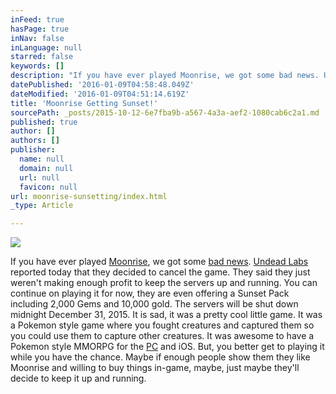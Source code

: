 ```yaml
---
inFeed: true
hasPage: true
inNav: false
inLanguage: null
starred: false
keywords: []
description: "If you have ever played Moonrise, we got some bad news. Undead Labs reported today that they decided to cancel the game.  They said they just weren't making enough profit to keep the servers up and running. You can continue on playing it for now, they are even offering a Sunset Pack including 2,000 Gems and 10,000 gold. The servers will be shut down midnight December 31, 2015.  It is sad, it was a pretty cool little game. It was a Pokemon style game where you fought creatures and captured them so you could use them to capture other creatures.  It was awesome to have a Pokemon style MMORPG for the PC and iOS. But, you better get to playing it while you have the chance. Maybe if enough people show them they like Moonrise and willing to buy things in-game, maybe, just maybe they'll decide to keep it up and running."
datePublished: '2016-01-09T04:58:48.049Z'
dateModified: '2016-01-09T04:51:14.619Z'
title: 'Moonrise Getting Sunset!'
sourcePath: _posts/2015-10-12-6e7fba9b-a567-4a3a-aef2-1080cab6c2a1.md
published: true
author: []
authors: []
publisher:
  name: null
  domain: null
  url: null
  favicon: null
url: moonrise-sunsetting/index.html
_type: Article

---
```

![](https://the-grid-user-content.s3-us-west-2.amazonaws.com/f0eb3b80-8429-4c49-8555-98ec4488ebcd.jpg)

If you have ever played [Moonrise][0], we got some [bad news][1]. [Undead Labs][2] reported today that they decided to cancel the game. They said they just weren't making enough profit to keep the servers up and running. You can continue on playing it for now, they are even offering a Sunset Pack including 2,000 Gems and 10,000 gold. The servers will be shut down midnight December 31, 2015\. It is sad, it was a pretty cool little game. It was a Pokemon style game where you fought creatures and captured them so you could use them to capture other creatures. It was awesome to have a Pokemon style MMORPG for the [PC][3] and iOS. But, you better get to playing it while you have the chance. Maybe if enough people show them they like Moonrise and willing to buy things in-game, maybe, just maybe they'll decide to keep it up and running.

[0]: https://moonrisegame.com/
[1]: https://undeadlabs.com/2015/08/news/the-sun-sets-on-moonrise/
[2]: https://undeadlabs.com/
[3]: http://store.steampowered.com/agecheck/app/351040/